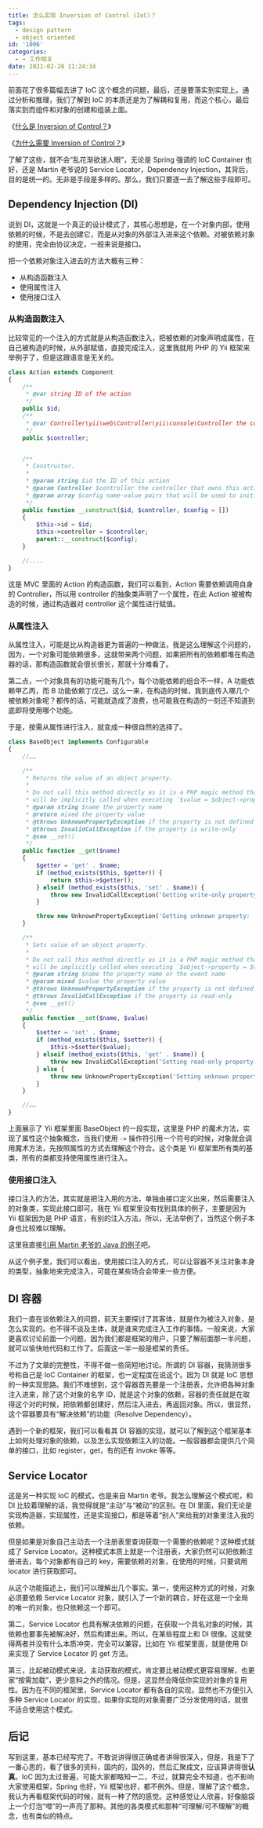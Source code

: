 ```yaml
---
title: 怎么实现 Inversion of Control (IoC)？
tags:
  - design pattern
  - object oriented
id: '1006'
categories:
  - - 工作相关
date: 2021-02-28 11:24:34
---
```


前面花了很多篇幅去讲了 IoC 这个概念的问题，最后，还是要落实到实现上。通过分析和推理，我们了解到 IoC 的本质还是为了解耦和复用，而这个核心，最后落实到而组件和对象的创建和组装上面。

《[什么是 Inversion of Control？](https://sexywp.com/inversion-of-control-ioc.htm)》

《[为什么需要 Inversion of Control？](https://sexywp.com/why-need-inversion-of-control-ioc.htm)》

了解了这些，就不会“乱花渐欲迷人眼”，无论是 Spring 强调的 IoC Container 也好，还是 Martin 老爷说的 Service Locator，Dependency Injection，其背后，目的是统一的。无非是手段是多样的。那么，我们只要逐一去了解这些手段即可。
<!-- more -->
## Dependency Injection (DI)

说到 DI，这就是一个真正的设计模式了，其核心思想是，在一个对象内部，使用依赖的时候，不是去创建它，而是从对象的外部注入进来这个依赖。对被依赖对象的使用，完全由协议决定，一般来说是接口。

把一个依赖对象注入进去的方法大概有三种：

*   从构造函数注入
*   使用属性注入
*   使用接口注入

### 从构造函数注入

比较常见的一个注入的方式就是从构造函数注入，把被依赖的对象声明成属性，在自己被构造的时候，从外部赋值，直接完成注入，这里我就用 PHP 的 Yii 框架来举例子了，但是这跟语言是无关的。

```php
class Action extends Component
{
    /**
     * @var string ID of the action
     */
    public $id;
    /**
     * @var Controller\yii\web\Controller\yii\console\Controller the controller that owns this action
     */
    public $controller;


    /**
     * Constructor.
     *
     * @param string $id the ID of this action
     * @param Controller $controller the controller that owns this action
     * @param array $config name-value pairs that will be used to initialize the object properties
     */
    public function __construct($id, $controller, $config = [])
    {
        $this->id = $id;
        $this->controller = $controller;
        parent::__construct($config);
    }

    //....
}
```

这是 MVC 里面的 Action 的构造函数，我们可以看到，Action 需要依赖调用自身的 Controller，所以用 controller 的抽象类声明了一个属性，在此 Action 被被构造的时候，通过构造器对 controller 这个属性进行赋值。

### 从属性注入

从属性注入，可能是比从构造器更为普遍的一种做法，我是这么理解这个问题的，因为，一个对象可能依赖很多，这就带来两个问题，如果把所有的依赖都堆在构造器的话，那构造函数就会很长很长，那就十分难看了。

第二点，一个对象具有的功能可能有几个，每个功能依赖的组合不一样，A 功能依赖甲乙丙，而 B 功能依赖丁戊己，这么一来，在构造的时候，我到底传入哪几个被依赖对象呢？都传的话，可能就造成了浪费，也可能我在构造的一刻还不知道到底即将使用哪个功能。

于是，按需从属性进行注入，就变成一种很自然的选择了。

```php
class BaseObject implements Configurable
{
    //……

    /**
     * Returns the value of an object property.
     *
     * Do not call this method directly as it is a PHP magic method that
     * will be implicitly called when executing `$value = $object->property;`.
     * @param string $name the property name
     * @return mixed the property value
     * @throws UnknownPropertyException if the property is not defined
     * @throws InvalidCallException if the property is write-only
     * @see __set()
     */
    public function __get($name)
    {
        $getter = 'get' . $name;
        if (method_exists($this, $getter)) {
            return $this->$getter();
        } elseif (method_exists($this, 'set' . $name)) {
            throw new InvalidCallException('Getting write-only property: ' . get_class($this) . '::' . $name);
        }

        throw new UnknownPropertyException('Getting unknown property: ' . get_class($this) . '::' . $name);
    }

    /**
     * Sets value of an object property.
     *
     * Do not call this method directly as it is a PHP magic method that
     * will be implicitly called when executing `$object->property = $value;`.
     * @param string $name the property name or the event name
     * @param mixed $value the property value
     * @throws UnknownPropertyException if the property is not defined
     * @throws InvalidCallException if the property is read-only
     * @see __get()
     */
    public function __set($name, $value)
    {
        $setter = 'set' . $name;
        if (method_exists($this, $setter)) {
            $this->$setter($value);
        } elseif (method_exists($this, 'get' . $name)) {
            throw new InvalidCallException('Setting read-only property: ' . get_class($this) . '::' . $name);
        } else {
            throw new UnknownPropertyException('Setting unknown property: ' . get_class($this) . '::' . $name);
        }
    }

    //……
}
```

上面展示了 Yii 框架里面 BaseObject 的一段实现，这里是 PHP 的魔术方法，实现了属性这个抽象概念，当我们使用 `->` 操作符引用一个符号的时候，对象就会调用魔术方法，先按照属性的方式去理解这个符合。这个类是 Yii 框架里所有类的基类，所有的类都支持使用属性进行注入。

### 使用接口注入

接口注入的方法，其实就是把注入用的方法，单独由接口定义出来，然后需要注入的对象类，实现此接口即可。我在 Yii 框架里没有找到具体的例子，主要是因为 Yii 框架因为是 PHP 语言，有别的注入方法，所以，无法举例了，当然这个例子本身也比较难以理解。

这里我直接[引用 Martin 老爷的 Java 的例子](https://martinfowler.com/articles/injection.html#InterfaceInjection)吧。

从这个例子里，我们可以看出，使用接口注入的方式，可以让容器不关注对象本身的类型，抽象地来完成注入，可能在某些场合会带来一些方便。

## DI 容器

我们一直在谈依赖注入的问题，前天主要探讨了其客体，就是作为被注入对象，是怎么实现的。也不得不谈及主体，就是谁来完成注入工作的事情。一般来说，大家更喜欢讨论前面一个问题，因为我们都是框架的用户，只要了解前面那一半问题，就可以愉快地代码和工作了。后面这一半一般是框架的责任。

不过为了文章的完整性，不得不做一些简短地讨论。所谓的 DI 容器，我猜测很多号称自己是 IoC Container 的框架，也一定程度在说这个。因为 DI 就是 IoC 思想的一种实现思路。我们不难想到，这个容器首先要是一个注册表，允许把各种对象注入进来，除了这个对象的名字 ID，就是这个对象的依赖，容器的责任就是在取得这个对的时候，把依赖都创建好，然后注入进去，再返回对象。所以，很显然，这个容器要具有“解决依赖”的功能（Resolve Dependency）。

遇到一个新的框架，我们可以看看其 DI 容器的实现，就可以了解到这个框架基本上如何处理对象的依赖，以及怎么实现依赖注入的功能。一般容器都会提供几个简单的接口，比如 register，get，有的还有 invoke 等等。

## Service Locator

这是另一种实现 IoC 的模式，也是来自 Martin 老爷。我怎么理解这个模式呢，和 DI 比较着理解的话，我觉得就是“主动”与“被动”的区别。在 DI 里面，我们无论是实现构造器，实现属性，还是实现接口，都是等着“别人”来给我的对象里注入我的依赖。

但是如果是对象自己主动去一个注册表里查询获取一个需要的依赖呢？这种模式就成了 Service Locator。这种模式本质上就是一个注册表，大家仍然可以把依赖注册进去，每个对象都有自己的 key，需要依赖的对象，在使用的时候，只要调用 locator 进行获取即可。

从这个功能描述上，我们可以理解出几个事实。第一，使用这种方式的时候，对象必须要依赖 Service Locator 对象，就引入了一个新的耦合，好在这是一个全局的唯一的对象，也只依赖这一个即可。

第二，Service Locator 也具有解决依赖的问题，在获取一个具名对象的时候，其依赖也要事先被解决好，然后构建出来。所以，在某些程度上和 DI 很像。这就使得两者并没有什么本质冲突，完全可以兼容，比如在 Yii 框架里面，就是使用 DI 来实现了 Service Locator 的 get 方法。

第三，比起被动模式来说，主动获取的模式，肯定要比被动模式更容易理解，也更家“按需加载”，更少意料之外的情况。但是，这显然会降低你实现的对象的复用性。因为在不同的框架里，Service Locator 都有各自的实现，显然也不方便引入多种 Service Locator 的实现，如果你实现的对象需要广泛分发使用的话，就很不适合使用这个模式。

## 后记

写到这里，基本已经写完了。不敢说讲得很正确或者讲得很深入，但是，我是下了一番心思的，看了很多的资料，国内的，国外的，然后汇聚成文，应该算讲得很**认真**。IoC 因为太过普遍，可能大家都略知一二，不过，就算完全不知道，也不影响大家使用框架，Spring 也好，Yii 框架也好，都不例外。但是，理解了这个概念，我认为再看框架代码的时候，就有一种了然的感觉。这种感觉让人欣喜，好像脑袋上一个灯泡“噔”的一声亮了那种。其他的各类模式和那种“可理解/可不理解”的概念，也有类似的特点。